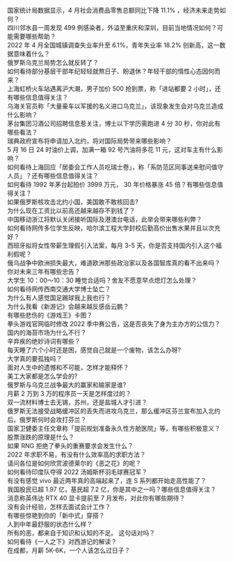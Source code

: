 国家统计局数据显示，4 月社会消费品零售总额同比下降 11.1% ，经济未来走势如何？  
四川邻水县一周发现 499 例感染者，外溢至重庆和深圳，目前当地情况如何？可能需要哪些帮助？  
2022 年 4 月全国城镇调查失业率升至 6.1%，青年失业率 18.2% 创新高，这一数据意味着什么？  
俄罗斯乌克兰局势怎么就反转了？  
如何看待部分基层干部年纪轻轻就熬日子、盼退休？年轻干部的惰性心态因何而来？  
上海虹桥火车站遇离沪大潮，男子加价 500 抢到票，称「进站都要 2 小时」，还有哪些信息值得关注？  
乌海关官员称「大量豪车以军援的名义进口乌克兰」，该现象发生会对乌克兰造成什么影响？  
茅台集团习酒公司招聘信息惹关注，博士以下学历需跑进 4 分 30 秒，你对此有哪些看法？  
瑞典政府宣布将申请加入北约，将对国际局势带来哪些影响？  
5 月 16 日 24 时油价上调，加满一箱 92 号汽油将多花 11 元，这对车主有什么影响？  
如何看待上海回应「居委会工作人员吃瑞士卷」，称「系防范区同事送来慰问值守人员」？还有哪些信息值得关注？  
如何看待 1992 年茅台起拍价 3999 万元， 30 年价格暴涨 45 倍？有哪些信息值得关注？  
如果俄罗斯核攻击北约小国，美国敢不敢核回击?  
为什么现在工资比以前高还越来越存不到钱了？  
中国移动浙江将默认关闭接听国际及港澳台电话，此举会带来哪些利弊？  
如何看待网传多位学生反映，哈尔滨工程大学封校后勤高价出售水果并且以次充好？  
西班牙拟将女性带薪生理假引入法案，每月 3-5 天，你是否支持国内引入这个福利假呢？  
俄乌战争中欧洲损失最大，难道欧洲那些政治家以及各国智库真的看不出来吗？  
你对未来三年有哪些忠告？  
大学生 10：00～10：30 睡觉合适吗？舍友不愿意早点熄灯怎么处理？  
如何看待网传西南交通大学博士坠亡？  
为什么有人感觉国足踢球我上我也行？  
为什么我看《新游记》会越来越反感岳云鹏？  
有哪些悲伤的《游戏王》卡图？  
拳头游戏官网临时修改 2022 季中赛公告，这是否丧失了身为主办方的公信力？  
国内的海苔市场为什么不行？  
辛弃疾的绝妙诗词有哪些？  
每天睡了六个小时还是困，感觉自己就是一个废物，该怎么办呀?  
大学真的要孤独吗？  
面对人生中的遗憾和不可能，怎样才能释怀？  
美工大家都是怎么学会的?  
俄罗斯与乌克兰战争最大的赢家和输家是谁?  
月薪 2 万到 3 万的程序员一天是怎样度过的？  
双一流材料博士去无锡，苏州，还是盐城人才引进？  
俄罗斯无法接受战略缓冲区的丢失而进攻乌克兰，那么缓冲区芬兰宣布加入北约后，俄罗斯何时会攻打芬兰？  
国家卫健委主任文章称「提前规划准备永久性方舱医院」等，有哪些积极意义？  
股票涨跌的原理是什么？  
如果 RNG 拒绝了拳头的重赛要求会发生什么？  
2022 年求职不易，有没有什么效率高的求职方法？  
请问各位是如何欣赏波德莱尔的《恶之花》的呢？  
如何看待印度队夺得 2022 汤姆斯杯羽毛球赛冠军？  
有没有感觉 vivo 最近两年真的高端起来了，连 S 系列都开始走高性能了？  
我国股民已超 1.97  亿，基民超 7.2 亿，你是其中之一吗？哪些信息值得关注？  
消息称英伟达 RTX 40 显卡提前至 7 月发布，对此你有哪些期待？  
没有会计经验，怎样去面试会计工作？  
有哪些惊艳到你的「新中式」穿搭？  
人到中年最舒服的状态什么样？  
所有的恶，都来自于知识和认知的不足。 这句话对吗？  
如何看待《一人之下》对西游记的解读？  
在成都，月薪 5K-6K，一个人该怎么过日子？  
